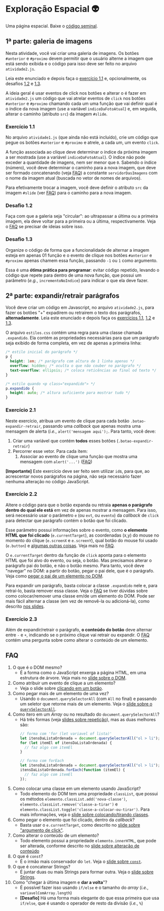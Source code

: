 # Exploração Espacial 👽

Uma página espacial. Baixe o [código seminal][seminal].

[seminal]: https://github.com/fegemo/cefet-front-end-space/archive/main.zip

## 1ª parte: galeria de imagens

Nesta atividade, você vai criar uma galeria de imagens. Os botões `#anterior`
e `#proximo` devem permitir que o usuário alterne a imagem que está
sendo exibida e o código para isso deve ser feito no arquivo `atividade2.js`.

Leia este enunciado e depois faça
o [exercício 1.1](#exercício-1.1) e, opcionalmente, os desafios
[1.2](#desafio-1.2) e [1.3](#desafio-1.3).

A ideia geral é usar eventos de click nos botões e alterar o é fazer em `atividade2.js`
um código que vai atrelar eventos de `click`
nos botões `#anterior` e `#proximo` chamando cada um uma função que vai
definir qual é o índice da nova imagem (use a variável `indiceDaFotoAtual`)
e, em seguida, alterar o caminho (atributo `src`) da imagem `#slide`.

### Exercício 1.1

No arquivo `atividade1.js` (que ainda não está incluído), crie um código que
pegue os botões `#anterior` e `#proximo` e atrele, a cada um, um evento `click`.

A função associada ao clique deve determinar o índice da próxima imagem a ser
mostrada (use a variável `indiceDaFotoAtual`). O índice não pode exceder a
quantidade de imagens, nem ser menor que `0`. Sabendo o índice (número),
você deve determinar o caminho para a nova imagem, que deve ser formado
concatenando (veja [FAQ](#faq)) a constante `servidorDasImagens` com o nome da
imagem atual (buscada no vetor de nomes de arquivos).

Para efetivamente trocar a imagem, você deve definir o atributo `src` da
imagem `#slide` (ver [FAQ](#faq)) para o caminho para a nova imagem.

### Desafio 1.2

Faça com que a galeria seja "circular": ao ultrapassar a última ou a
primeira imagem, ela deve voltar para a primeira ou a última,
respectivamente. Veja o [FAQ](#faq) se precisar de ideias sobre isso.

### Desafio 1.3

Organize o código de forma que a funcionalidade de alternar a imagem
esteja em apenas 01 função e o evento de clique nos botões
`#anterior` e `#proximo` apenas chamem essa função, passando `-1` ou
`1` como argumento.

Essa é uma **ótima prática para programar**: evitar código repetido, levando
o código que repete para dentro de uma nova função, que possui um parâmetro
(_e.g._, `incrementoNoIndice`) para indicar o que ela deve fazer.

## 2ª parte: expandir/retrair parágrafos

Você deve criar um código em Javascript, no arquivo `atividade2.js`, para
fazer os botões "+" expadirem ou retrairem o texto dos parágrafos,
**alternadamente**. Leia este enunciado e depois faça
os [exercícios 1.1](#exercício-1.1), [1.2](#exercício-1.2)
e [1.3](#exercício-1.3).

O arquivo `estilos.css` contém uma regra para uma classe chamada `.expandido`.
Ela contém as propriedades necessárias para que um parágrafo seja exibido
de forma completa, em vez de apenas a primeira linha:

```css
/* estilo inicial do parágrafo */
p {
  height: 1em; /* parágrafo com altura de 1 linha apenas */
  overflow: hidden; /* oculta o que não couber no parágrafo */
  text-overflow: ellipsis; /* coloca reticências ao final od texto */
}

/* estilo quando <p class="expandido"> */
p.expandido {
  height: auto; /* altura suficiente para mostrar tudo */
}
```

### Exercício 2.1

Neste exercício, atribua um evento de clique para cada botão
`.botao-expandir-retrair`, passando uma _callback_ que apenas mostra uma
mensagem de alerta (_i.e._, `alert('mensagem aqui');`. Para tanto, você deve:

1. Criar uma variável que contém **todos** esses botões (`.botao-expandir-retrair`)
1. Percorrer esse vetor. Para cada item:
   1. Associar ao evento de clique uma função que mostra uma mensagem
      com `alert('...')` ([FAQ](#faq))

**[Importante]** Este exercício deve ser feito sem utilizar `id`s, para que,
ao acrescentar novos parágrafos na página, não seja necessário fazer
nenhuma alteração no código JavaScript.

### Exercício 2.2

Altere o código para que o botão expanda ou retraia **apenas o parágrafo
dentro do qual ele está** em vez de apenas mostrar a mensagem. Para isso,
será necessário usar o parâmetro `e` (ou `evt`, ou `evento`) da _callback_
de `click` para detectar que parágrafo contém o botão que foi clicado.

Esse parâmetro possui informações sobre o evento, como **o elemento HTML
que foi clicado** (`e.currentTarget`), as coordenadas (x,y) do mouse
no momento do clique (`e.screenX` e `e.screenY`), qual botão do
mouse foi usado (`e.button`) e [algumas outras coisas][click-event]. Veja
mais no [FAQ](#faq).

O `e.currentTarget` dentro da função de `click` aponta para o elemento HTML
que foi alvo do evento, ou seja, o botão. Mas precisamos alterar o parágrafo
pai do botão, e não o botão mesmo. Para tanto, você deve "navegar" no DOM:
a partir do botão, pegar o pai dele, que é o parágrafo. Veja como
[pegar o pai de um elemento no DOM][subindo-no-dom].

Para expandir um parágrafo, basta colocar a classe `.expandido` nele e,
para retraí-lo, basta remover essa classe. Veja o [FAQ](#faq) se tiver
dúvidas sobre como colocar/remover uma classe em/de um elemento do DOM.
Pode ser mais fácil alternar a classe (em vez de removê-la ou adicioná-la),
como descrito [nos slides][alternando-uma-classe].

### Exercício 2.3

Além de expandir/retrair o parágrafo, **o conteúdo do botão** deve alternar
entre `-` e `+`, indicando se o próximo clique vai retrair ou expandir.
O [FAQ](#faq) contém uma pergunta sobre como alterar o conteúdo de um elemento.

## FAQ

1. O que é o DOM mesmo?
   - É a forma como o JavaScript enxerga a página HTML, em uma estrutura
     de árvore. Veja mais no [slide sobre o DOM][dom].
1. Como atribuir um evento de clique a um elemento?
   - Veja o slide sobre [clicando em um botão][clicando-botao].
1. Como pegar mais de um elemento de uma vez?
   - Usando o `document.querySelectorAll` (com `All` no final) e passando um
     seletor que retorne mais de um elemento. Veja o
     [slide sobre o `querySelectorAll`][query-selector-all].
1. Como itero em um _Array_ ou no resultado do `document.querySelectorAll`?
   - Há três formas (veja [slides sobre repetição][iteracao]), mas as duas
     melhores são:
     ```js
     // forma com 'for (let variavel of lista)'
     let itensDaListaOrdenada = document.querySelectorAll("ol > li");
     for (let itemEl of itensDaListaOrdenada) {
       // faz algo com itemEl
     }
     ```
     ```js
     // forma com forEach
     let itensDaListaOrdenada = document.querySelectorAll("ol > li");
     itensDaListaOrdenada.forEach(function (itemEl) {
       // faz algo com itemEl
     });
     ```
1. Como colocar uma classe em um elemento usando JavaScript?
   - Todo elemento do DOM tem uma propriedade `classList`, que possui os
     métodos `elemento.classList.add('nova-classe')`,
     `elemento.classList.remove('classe-a-tirar')` e
     `elemento.classList.toggle('classe-a-colocar-ou-tirar')`. Para mais
     informações, veja o [slide sobre colocando/tirando classes][classes].
1. Como pegar o elemento que foi clicado, dentro da _callback_?
   - Basta usar o `e.currentTarget`, como descrito no
     [slide sobre "argumento de click"][argumento-de-click].
1. Como alterar o conteúdo de um elemento?
   - Todo elemento possui a propriedade `elemento.innerHTML`, que pode ser
     alterada, conforme descrito no
     [slide sobre alteração de conteúdo][alterando-o-conteudo]
1. O que é `const`?
   - É o irmão mais conservador do `let`. Veja o [slide sobre `const`][const].
1. O que é concatenar Strings?
   - É juntar duas ou mais Strings para formar outra. Veja o
     [slide sobre Strings][tipo-string].
1. Como "chegar à última imagem e **dar a volta**"?
   - É possível fazer isso usando `if/else` e o tamanho do _array_
     (_i.e._, `variavelComArray.length`)
   - **[Desafio]** Há uma forma mais elegante do que essa primeira que
     usa `if/else`, que é usando o operador de resto da divisão (_i.e._, `%`)

[alternando-uma-classe]: https://fegemo.github.io/cefet-front-end/classes/js2/#alternando-uma-classe
[dom]: https://fegemo.github.io/cefet-front-end/classes/js1/#conhecendo-o-dom
[click-event]: https://developer.mozilla.org/en-US/docs/Web/Events/click
[clicando-botao]: https://fegemo.github.io/cefet-front-end/classes/js1/#evento-clique
[query-selector-all]: https://fegemo.github.io/cefet-front-end/classes/js2/#selecionando-varios-elementos
[subindo-no-dom]: https://fegemo.github.io/cefet-front-end/classes/js2/#subindo-na-arvore
[iteracao]: https://fegemo.github.io/cefet-front-end/classes/js2/#for-formas-preferiveis
[classes]: https://fegemo.github.io/cefet-front-end/classes/js2/#colocando-removendo-classes
[argumento-de-click]: https://fegemo.github.io/cefet-front-end/classes/js2/#argumento-de-click
[alterando-o-conteudo]: https://fegemo.github.io/cefet-front-end/classes/js2/#alterando-o-conteudo
[tipo-string]: https://fegemo.github.io/cefet-front-end/classes/js1/#o-tipo-string
[const]: https://fegemo.github.io/cefet-front-end/classes/js2/#definindo-constantes
